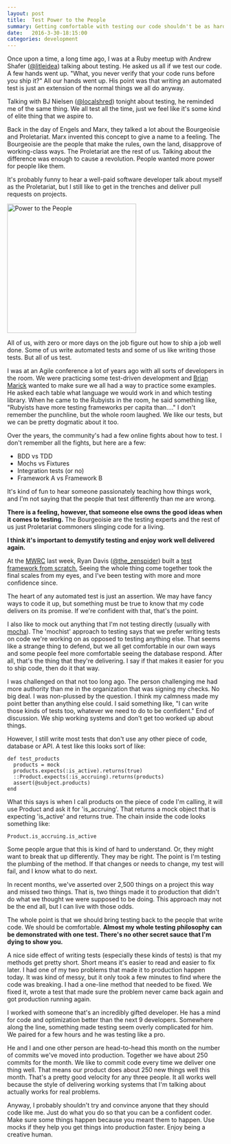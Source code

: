 ```yaml
---
layout: post
title:  Test Power to the People
summary: Getting comfortable with testing our code shouldn't be as hard as it is.
date:   2016-3-30-18:15:00
categories: development
---
```


Once upon a time, a long time ago, I was at a Ruby meetup with Andrew Shafer ([@litleidea](https://twitter.com/littleidea)) talking about testing.  He asked us all if we test our code.  A few hands went up.  "What, you never verify that your code runs before you ship it?"  All our hands went up.  His point was that writing an automated test is just an extension of the normal things we all do anyway.

Talking with BJ Nielsen ([@localshred](https://twitter.com/localshred)) tonight about testing, he reminded me of the same thing.  We all test all the time, just we feel like it's some kind of elite thing that we aspire to.

Back in the day of Engels and Marx, they talked a lot about the Bourgeoisie and Proletariat.  Marx invented this concept to give a name to a feeling.  The Bourgeoisie are the people that make the rules, own the land, disapprove of working-class ways.  The Proletariat are the rest of us.  Talking about the difference was enough to cause a revolution.  People wanted more power for people like them.

It's probably funny to hear a well-paid software developer talk about myself as the Proletariat, but I still like to get in the trenches and deliver pull requests on projects.

<img src="http://i.imgur.com/ps99Oqp.png" alt="Power to the People" height="300">

All of us, with zero or more days on the job figure out how to ship a job well done.  Some of us write automated tests and some of us like writing those tests.  But all of us test.

I was at an Agile conference a lot of years ago with all sorts of developers in the room.  We were practicing some test-driven development and [Brian Marick](http://www.exampler.com/testing-com/) wanted to make sure we all had a way to practice some examples.  He asked each table what language we would work in and which testing library.  When he came to the Rubyists in the room, he said something like, "Rubyists have more testing frameworks per capita than...."  I don't remember the punchline, but the whole room laughed.  We like our tests, but we can be pretty dogmatic about it too.

Over the years, the community's had a few online fights about how to test.  I don't remember all the fights, but here are a few:

* BDD vs TDD
* Mochs vs Fixtures
* Integration tests (or no)
* Framework A vs Framework B

It's kind of fun to hear someone passionately teaching how things work, and I'm not saying that the people that test differently than me are wrong.

**There is a feeling, however, that someone else owns the good ideas when it comes to testing.**  The Bourgeoisie are the testing experts and the rest of us just Proletariat commoners slinging code for a living.

**I think it's important to demystify testing and enjoy work well delivered again.**

At the [MWRC](http://mtnwestrubyconf.org/) last week, Ryan Davis ([@the_zenspider](https://twitter.com/the_zenspider)) built a [test framework from scratch.](http://www.zenspider.com/presentations/2016-mwrc.html)  Seeing the whole thing come together took the final scales from my eyes, and I've been testing with more and more confidence since.

The heart of any automated test is just an assertion.  We may have fancy ways to code it up, but something must be true to know that my code delivers on its promise.  If we're confident with that, that's the point.

I also like to mock out anything that I'm not testing directly (usually with [mocha](http://gofreerange.com/mocha/docs/)).  The 'mochist' approach to testing says that we prefer writing tests on code we're working on as opposed to testing anything else.  That seems like a strange thing to defend, but we all get comfortable in our own ways and some people feel more comfortable seeing the database respond.  After all, that's the thing that they're delivering.  I say if that makes it easier for you to ship code, then do it that way.

I was challenged on that not too long ago.  The person challenging me had more authority than me in the organization that was signing my checks.  No big deal.  I was non-plussed by the question. I think my calmness made my point better than anything else could.  I said something like, "I can write those kinds of tests too, whatever we need to do to be confident."  End of discussion.  We ship working systems and don't get too worked up about things.

However, I still write most tests that don't use any other piece of code, database or API.  A test like this looks sort of like:

    def test_products
      products = mock
      products.expects(:is_active).returns(true)
      ::Product.expects(:is_accruing).returns(products)
      assert(@subject.products)
    end

What this says is when I call products on the piece of code I'm calling, it will use Product and ask it for 'is_accruing'.  That returns a mock object that is expecting 'is_active' and returns true.  The chain inside the code looks something like:

    Product.is_accruing.is_active

Some people argue that this is kind of hard to understand.  Or, they might want to break that up differently.  They may be right.  The point is I'm testing the plumbing of the method.  If that changes or needs to change, my test will fail, and I know what to do next.

In recent months, we've asserted over 2,500 things on a project this way and missed two things.  That is, two things made it to production that didn't do what we thought we were supposed to be doing.  This approach may not be the end all, but I can live with those odds.

The whole point is that we should bring testing back to the people that write code.  We should be comfortable.  **Almost my whole testing philosophy can be demonstrated with one test.  There's no other secret sauce that I'm dying to show you.**

A nice side effect of writing tests (especially these kinds of tests) is that my methods get pretty short.  Short means it's easier to read and easier to fix later.  I had one of my two problems that made it to production happen today.  It was kind of messy, but it only took a few minutes to find where the code was breaking.  I had a one-line method that needed to be fixed.  We fixed it, wrote a test that made sure the problem never came back again and got production running again.

I worked with someone that's an incredibly gifted developer.  He has a mind for code and optimization better than the next 9 developers.  Somewhere along the line, something made testing seem overly complicated for him.  We paired for a few hours and he was testing like a pro.

He and I and one other person are head-to-head this month on the number of commits we've moved into production.  Together we have about 250 commits for the month.  We like to commit code every time we deliver one thing well.  That means our product does about 250 new things well this month.  That's a pretty good velocity for any three people.  It all works well because the style of delivering working systems that I'm talking about actually works for real problems.

Anyway, I probably shouldn't try and convince anyone that they should code like me.  Just do what you do so that you can be a confident coder.  Make sure some things happen because you meant them to happen.  Use mocks if they help you get things into production faster.  Enjoy being a creative human.